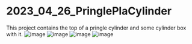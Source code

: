 # 2023_04_26_PringlePlaCylinder
This project contains the top of a pringle cylinder and some cylinder box with it.
![image](https://user-images.githubusercontent.com/106495897/235266144-18cbc65f-cb13-4c4c-bdc9-71fd08a78d55.png)
![image](https://user-images.githubusercontent.com/106495897/235266224-d87c909b-6066-4ebd-9d67-8273b2833880.png)
![image](https://user-images.githubusercontent.com/106495897/235266628-9afe0d6a-974d-43b0-9ec3-b3b1c2182af9.png)
![image](https://user-images.githubusercontent.com/106495897/235266638-899b8d12-1ef4-44f7-9fa2-dbf2b407478a.png)
